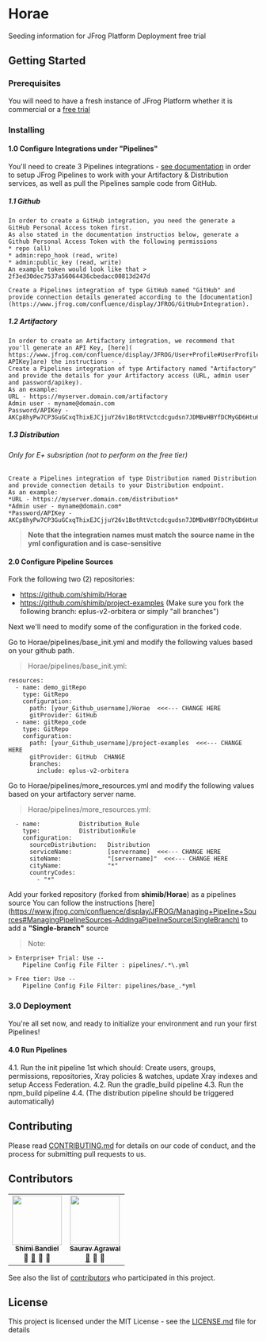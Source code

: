 # Horae

Seeding information for JFrog Platform Deployment free trial

## Getting Started

### Prerequisites

You will need to have a fresh instance of JFrog Platform whether it is commercial or a [free trial](https://jfrog.com/platform/free-trial/)


### Installing

#### 1.0 Configure Integrations under "Pipelines"
You'll need to create 3 Pipelines integrations - [see documentation](https://www.jfrog.com/confluence/display/JFROG/Configuring+Pipelines#ConfiguringPipelines-add-integrationAddingAdministrationIntegrations) in order to setup JFrog Pipelines to work with your Artifactory & Distribution services, as well as pull the Pipelines sample code from GitHub. 

##### 1.1 Github 
    In order to create a GitHub integration, you need the generate a GitHub Personal Access token first.
    As also stated in the documentation instructios below, generate a Github Personal Access Token with the following permissions
    * repo (all)
    * admin:repo_hook (read, write)
    * admin:public_key (read, write)
    An example token would look like that > 2f3ed30dec7537a56064436cbedacc00813d247d
    
    Create a Pipelines integration of type GitHub named "GitHub" and provide connection details generated according to the [documentation](https://www.jfrog.com/confluence/display/JFROG/GitHub+Integration).

  
#####  1.2 Artifactory
    In order to create an Artifactory integration, we recommend that you'll generate an API Key, [here]( https://www.jfrog.com/confluence/display/JFROG/User+Profile#UserProfile-APIKey]are) the instructions - .
    Create a Pipelines integration of type Artifactory named "Artifactory" and provide the details for your Artifactory access (URL, admin user and password/apikey).
    As an example:
    URL - https://myserver.domain.com/artifactory
    Admin user - myname@domain.com
    Password/APIKey - AKCp8hyPw7CP3GuGCxqThixEJCjjuY26v1BotRtVctcdcgudsn7JDMBvHBYfDCMyGD6Htu65Y

##### 1.3 Distribution
###### Only for E+ subsription (not to perform on the free tier)
    Create a Pipelines integration of type Distribution named Distribution and provide connection details to your Distribution endpoint.
    As an example:
    *URL - https://myserver.domain.com/distribution*
    *Admin user - myname@domain.com*
    *Password/APIKey - AKCp8hyPw7CP3GuGCxqThixEJCjjuY26v1BotRtVctcdcgudsn7JDMBvHBYfDCMyGD6Htu65Y*
  
 > **Note that the integration names must match the source name in the yml configuration and is case-sensitive**

 
#### 2.0 Configure Pipeline Sources
Fork the following two (2) repositories:
  
  * https://github.com/shimib/Horae
  * https://github.com/shimib/project-examples (Make sure you fork the following branch: eplus-v2-orbitera or simply "all branches")
  
Next we'll need to modify some of the configuration in the forked code. 

Go to Horae/pipelines/base_init.yml and modify the following values based on your github path.

> Horae/pipelines/base_init.yml:  
```
resources:  
  - name: demo_gitRepo  
    type: GitRepo  
    configuration:  
      path: [your_Github_username]/Horae  <<<--- CHANGE HERE
      gitProvider: GitHub  
  - name: gitRepo_code  
    type: GitRepo  
    configuration:  
      path: [your_Github_username]/project-examples  <<<--- CHANGE HERE 
      gitProvider: GitHub  CHANGE 
      branches:  
        include: eplus-v2-orbitera  
```
Go to Horae/pipelines/more_resources.yml and modify the following values based on your artifactory server name.

> Horae/pipelines/more_resources.yml:  
```
  - name:           Distribution_Rule  
    type:           DistributionRule  
    configuration:  
      sourceDistribution:   Distribution  
      serviceName:          [servername]  <<<--- CHANGE HERE 
      siteName:             "[servername]"  <<<--- CHANGE HERE 
      cityName:             "*"  
      countryCodes:  
        - "*"  
```        
Add your forked repository (forked from **shimib/Horae**) as a pipelines source
You can follow the instructions [here](https://www.jfrog.com/confluence/display/JFROG/Managing+Pipeline+Sources#ManagingPipelineSources-AddingaPipelineSource(SingleBranch) to add a **"Single-branch"** source

> Note: 
    
    > Enterprise+ Trial: Use -- 
        Pipeline Config File Filter : pipelines/.*\.yml
    
    > Free tier: Use --
        Pipeline Config File Filter: pipelines/base_.*yml
  

### 3.0 Deployment

You're all set now, and ready to initialize your environment and run your first Pipelines!

#### 4.0 Run Pipelines
  4.1. Run the init pipeline 1st which should: Create users, groups, permissions, repositories, Xray policies & watches, update Xray indexes and setup Access Federation.
  4.2. Run the gradle_build pipeline
  4.3. Run the npm_build pipeline
  4.4. (The distribution pipeline should be triggered automatically)

## Contributing

Please read [CONTRIBUTING.md](https://github.com/shimib/Horae/blob/master/CONTRIBUTING.md) for details on our code of conduct, and the process for submitting pull requests to us.

## Contributors

<!-- ALL-CONTRIBUTORS-LIST:START - Do not remove or modify this section -->
<!-- prettier-ignore-start -->
<!-- markdownlint-disable -->
<table>
  <tr>
    <td align="center"><a href="https://github.com/shimib"><img src="https://avatars0.githubusercontent.com/u/2115093?s=400&u=83fe53677b3bbabf095ac89911d7ccccbb756f65&v=4" width="100px;" alt=""/><br /><sub><b>Shimi Bandiel</b></sub></a><br /><a title="Answering Questions">💬</a> <a href="https://github.com/shimib/Horae/commits?author=shimib" title="Documentation">📖</a> <a title="Reviewed Pull Requests">👀</a> <a title="Talks">📢</a></td>

<td align="center"><a href="https://github.com/sauravthefrog"><img src="https://avatars1.githubusercontent.com/u/61025719?s=400&u=2ff91a2ea0b176d1bd10e0acc3c44c50e4a5bb24&v=4" width="100px;" alt=""/><br /><sub><b>Saurav Agrawal</b></sub></a><br /><a href="https://github.com/shimib/Horae/commits?author=sauravthefrog" title="Documentation">📖</a> <a title="Reviewed Pull Requests">👀</a> <a title="Tools">🔧</a></td>
  </tr>
 </table>
 <!-- markdownlint-enable -->
<!-- prettier-ignore-end -->
<!-- ALL-CONTRIBUTORS-LIST:END -->

See also the list of [contributors](https://github.com/shimib/Horae/blob/master/contributors.md) who participated in this project.

## License

This project is licensed under the MIT License - see the [LICENSE.md](https://github.com/shimib/Horae/blob/master/LICENSE.md) file for details
